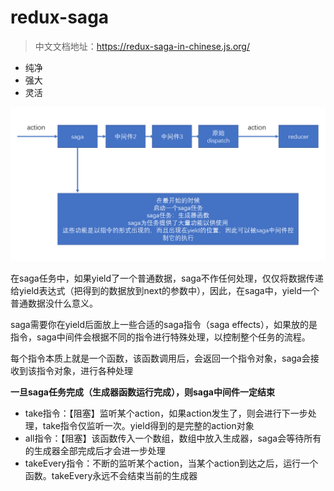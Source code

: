 # redux-saga

> 中文文档地址：https://redux-saga-in-chinese.js.org/

- 纯净
- 强大
- 灵活

![](assets/2019-08-27-09-35-12.png)

在saga任务中，如果yield了一个普通数据，saga不作任何处理，仅仅将数据传递给yield表达式（把得到的数据放到next的参数中），因此，在saga中，yield一个普通数据没什么意义。

saga需要你在yield后面放上一些合适的saga指令（saga effects），如果放的是指令，saga中间件会根据不同的指令进行特殊处理，以控制整个任务的流程。

每个指令本质上就是一个函数，该函数调用后，会返回一个指令对象，saga会接收到该指令对象，进行各种处理

**一旦saga任务完成（生成器函数运行完成），则saga中间件一定结束**

- take指令：【阻塞】监听某个action，如果action发生了，则会进行下一步处理，take指令仅监听一次。yield得到的是完整的action对象
- all指令：【阻塞】该函数传入一个数组，数组中放入生成器，saga会等待所有的生成器全部完成后才会进一步处理
- takeEvery指令：不断的监听某个action，当某个action到达之后，运行一个函数。takeEvery永远不会结束当前的生成器